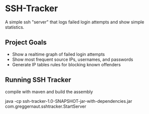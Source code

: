 SSH-Tracker
===========

A simple ssh "server" that logs failed login attempts and show simple statistics.

Project Goals
-------------
* Show a realtime graph of failed login attempts
* Show most frequent source IPs, usernames, and passwords
* Generate IP tables rules for blocking known offenders

Running SSH Tracker
-------------------

compile with maven and build the assembly

java -cp ssh-tracker-1.0-SNAPSHOT-jar-with-dependencies.jar com.greggernaut.sshtracker.StartServer
